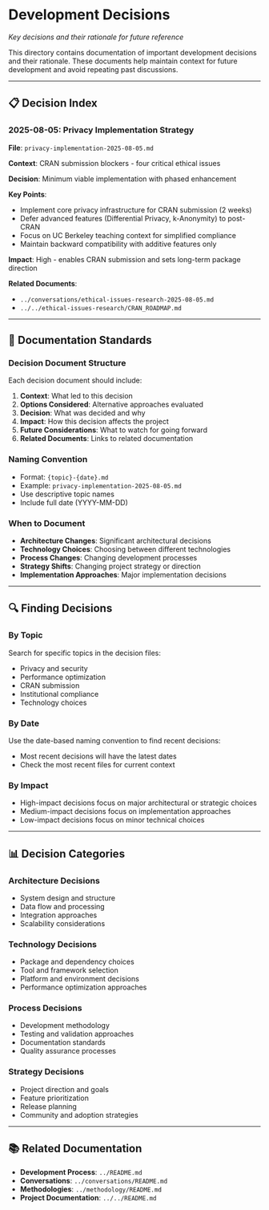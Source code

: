 # Development Decisions
*Key decisions and their rationale for future reference*

This directory contains documentation of important development decisions and their rationale. These documents help maintain context for future development and avoid repeating past discussions.

---

## 📋 **Decision Index**

### **2025-08-05: Privacy Implementation Strategy**
**File**: `privacy-implementation-2025-08-05.md`

**Context**: CRAN submission blockers - four critical ethical issues

**Decision**: Minimum viable implementation with phased enhancement

**Key Points**:
- Implement core privacy infrastructure for CRAN submission (2 weeks)
- Defer advanced features (Differential Privacy, k-Anonymity) to post-CRAN
- Focus on UC Berkeley teaching context for simplified compliance
- Maintain backward compatibility with additive features only

**Impact**: High - enables CRAN submission and sets long-term package direction

**Related Documents**:
- `../conversations/ethical-issues-research-2025-08-05.md`
- `../../ethical-issues-research/CRAN_ROADMAP.md`

---

## 📝 **Documentation Standards**

### **Decision Document Structure**
Each decision document should include:

1. **Context**: What led to this decision
2. **Options Considered**: Alternative approaches evaluated
3. **Decision**: What was decided and why
4. **Impact**: How this decision affects the project
5. **Future Considerations**: What to watch for going forward
6. **Related Documents**: Links to related documentation

### **Naming Convention**
- Format: `{topic}-{date}.md`
- Example: `privacy-implementation-2025-08-05.md`
- Use descriptive topic names
- Include full date (YYYY-MM-DD)

### **When to Document**
- **Architecture Changes**: Significant architectural decisions
- **Technology Choices**: Choosing between different technologies
- **Process Changes**: Changing development processes
- **Strategy Shifts**: Changing project strategy or direction
- **Implementation Approaches**: Major implementation decisions

---

## 🔍 **Finding Decisions**

### **By Topic**
Search for specific topics in the decision files:
- Privacy and security
- Performance optimization
- CRAN submission
- Institutional compliance
- Technology choices

### **By Date**
Use the date-based naming convention to find recent decisions:
- Most recent decisions will have the latest dates
- Check the most recent files for current context

### **By Impact**
- High-impact decisions focus on major architectural or strategic choices
- Medium-impact decisions focus on implementation approaches
- Low-impact decisions focus on minor technical choices

---

## 📊 **Decision Categories**

### **Architecture Decisions**
- System design and structure
- Data flow and processing
- Integration approaches
- Scalability considerations

### **Technology Decisions**
- Package and dependency choices
- Tool and framework selection
- Platform and environment decisions
- Performance optimization approaches

### **Process Decisions**
- Development methodology
- Testing and validation approaches
- Documentation standards
- Quality assurance processes

### **Strategy Decisions**
- Project direction and goals
- Feature prioritization
- Release planning
- Community and adoption strategies

---

## 📚 **Related Documentation**

- **Development Process**: `../README.md`
- **Conversations**: `../conversations/README.md`
- **Methodologies**: `../methodology/README.md`
- **Project Documentation**: `../../README.md` 